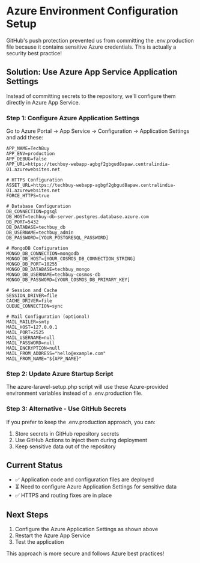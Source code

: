# Azure Environment Configuration Setup

GitHub's push protection prevented us from committing the .env.production file because it contains sensitive Azure credentials. This is actually a security best practice!

## Solution: Use Azure App Service Application Settings

Instead of committing secrets to the repository, we'll configure them directly in Azure App Service.

### Step 1: Configure Azure Application Settings

Go to Azure Portal → App Service → Configuration → Application Settings and add these:

```
APP_NAME=TechBuy
APP_ENV=production
APP_DEBUG=false
APP_URL=https://techbuy-webapp-agbgf2gbgud8apaw.centralindia-01.azurewebsites.net

# HTTPS Configuration
ASSET_URL=https://techbuy-webapp-agbgf2gbgud8apaw.centralindia-01.azurewebsites.net
FORCE_HTTPS=true

# Database Configuration
DB_CONNECTION=pgsql
DB_HOST=techbuy-db-server.postgres.database.azure.com
DB_PORT=5432
DB_DATABASE=techbuy_db
DB_USERNAME=techbuy_admin
DB_PASSWORD=[YOUR_POSTGRESQL_PASSWORD]

# MongoDB Configuration
MONGO_DB_CONNECTION=mongodb
MONGO_DB_HOST=[YOUR_COSMOS_DB_CONNECTION_STRING]
MONGO_DB_PORT=10255
MONGO_DB_DATABASE=techbuy_mongo
MONGO_DB_USERNAME=techbuy-cosmos-db
MONGO_DB_PASSWORD=[YOUR_COSMOS_DB_PRIMARY_KEY]

# Session and Cache
SESSION_DRIVER=file
CACHE_DRIVER=file
QUEUE_CONNECTION=sync

# Mail Configuration (optional)
MAIL_MAILER=smtp
MAIL_HOST=127.0.0.1
MAIL_PORT=2525
MAIL_USERNAME=null
MAIL_PASSWORD=null
MAIL_ENCRYPTION=null
MAIL_FROM_ADDRESS="hello@example.com"
MAIL_FROM_NAME="${APP_NAME}"
```

### Step 2: Update Azure Startup Script

The azure-laravel-setup.php script will use these Azure-provided environment variables instead of a .env.production file.

### Step 3: Alternative - Use GitHub Secrets

If you prefer to keep the .env.production approach, you can:

1. Store secrets in GitHub repository secrets
2. Use GitHub Actions to inject them during deployment
3. Keep sensitive data out of the repository

## Current Status

- ✅ Application code and configuration files are deployed
- ⏳ Need to configure Azure Application Settings for sensitive data
- ✅ HTTPS and routing fixes are in place

## Next Steps

1. Configure the Azure Application Settings as shown above
2. Restart the Azure App Service
3. Test the application

This approach is more secure and follows Azure best practices!